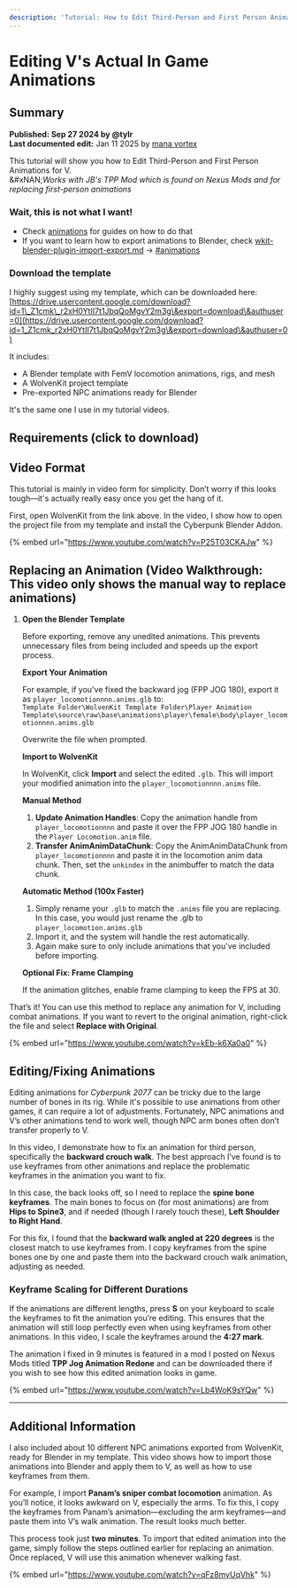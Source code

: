 ```yaml
---
description: 'Tutorial: How to Edit Third-Person and First Person Animations for V'
---
```


# Editing V's Actual In Game Animations

## **Summary**

**Published: Sep 27 2024 by @tylr**\
**Last documented edit:** Jan 11 2025 by [mana vortex](https://app.gitbook.com/u/NfZBoxGegfUqB33J9HXuCs6PVaC3 "mention")

This tutorial will show you how to Edit Third-Person and First Person Animations for V.\
&#xNAN;_&#x57;orks with JB's TPP Mod which is found on Nexus Mods and for replacing first-person animations_

### Wait, this is not what I want!

* Check [animations](animations/ "mention") for guides on how to do that
* If you want to learn how to export animations to Blender, check [wkit-blender-plugin-import-export.md](../../for-mod-creators-theory/modding-tools/wolvenkit-blender-io-suite/wkit-blender-plugin-import-export.md "mention") -> [#animations](../../for-mod-creators-theory/modding-tools/wolvenkit-blender-io-suite/wkit-blender-plugin-import-export.md#animations "mention")&#x20;

### Download the template

I highly suggest using my template, which can be downloaded here: [https://drive.usercontent.google.com/download?id=1\_Z1cmk\_r2xH0YtII7t1JbqQoMgvY2m3g\&export=download\&authuser=0](https://drive.usercontent.google.com/download?id=1_Z1cmk_r2xH0YtII7t1JbqQoMgvY2m3g\&export=download\&authuser=0)

It includes:

* A Blender template with FemV locomotion animations, rigs, and mesh
* A WolvenKit project template
* Pre-exported NPC animations ready for Blender

It's the same one I use in my tutorial videos.

## Requirements (click to download)

## Video Format

This tutorial is mainly in video form for simplicity. Don’t worry if this looks tough—it's actually really easy once you get the hang of it.&#x20;

First, open WolvenKit from the link above. In the video, I show how to open the project file from my template and install the Cyberpunk Blender Addon.

{% embed url="https://www.youtube.com/watch?v=P25T03CKAJw" %}

## **Replacing an Animation (Video Walkthrough: This video only shows the manual way to replace animations)**

1.  **Open the Blender Template**

    Before exporting, remove any unedited animations. This prevents unnecessary files from being included and speeds up the export process.

    **Export Your Animation**

    For example, if you've fixed the backward jog (FPP JOG 180), export it as `player_locomotionnnn.anims.glb` to:\
    `Template Folder\WolvenKit Template Folder\Player Animation Template\source\raw\base\animations\player\female\body\player_locomotionnnn.anims.glb`

    Overwrite the file when prompted.

    **Import to WolvenKit**

    In WolvenKit, click **Import** and select the edited `.glb`. This will import your modified animation into the `player_locomotionnnn.anims` file.

    **Manual Method**

    1. **Update Animation Handles**: Copy the animation handle from `player_locomotionnnn` and paste it over the FPP JOG 180 handle in the `Player Locomotion.anim` file.
    2. **Transfer AnimAnimDataChunk**: Copy the AnimAnimDataChunk from `player_locomotionnnn` and paste it in the locomotion anim data chunk. Then, set the `unkindex` in the animbuffer to match the data chunk.

    **Automatic Method (100x Faster)**

    1. Simply rename your `.glb` to match the `.anims` file you are replacing. In this case, you would just rename the .glb to `player_locomotion.anims.glb`&#x20;
    2. Import it, and the system will handle the rest automatically.
    3. Again make sure to only include animations that you've included before importing.

    **Optional Fix: Frame Clamping**

    If the animation glitches, enable frame clamping to keep the FPS at 30.

That’s it! You can use this method to replace any animation for V, including combat animations. If you want to revert to the original animation, right-click the file and select **Replace with Original**.

{% embed url="https://www.youtube.com/watch?v=kEb-k6Xa0a0" %}

## **Editing/Fixing Animations**

Editing animations for _Cyberpunk 2077_ can be tricky due to the large number of bones in its rig. While it's possible to use animations from other games, it can require a lot of adjustments. Fortunately, NPC animations and V’s other animations tend to work well, though NPC arm bones often don’t transfer properly to V.

In this video, I demonstrate how to fix an animation for third person, specifically the **backward crouch walk**. The best approach I’ve found is to use keyframes from other animations and replace the problematic keyframes in the animation you want to fix.

In this case, the back looks off, so I need to replace the **spine bone keyframes**. The main bones to focus on (for most animations) are from **Hips to Spine3**, and if needed (though I rarely touch these), **Left Shoulder to Right Hand**.

For this fix, I found that the **backward walk angled at 220 degrees** is the closest match to use keyframes from. I copy keyframes from the spine bones one by one and paste them into the backward crouch walk animation, adjusting as needed.

### Keyframe Scaling for Different Durations

If the animations are different lengths, press **S** on your keyboard to scale the keyframes to fit the animation you’re editing. This ensures that the animation will still loop perfectly even when using keyframes from other animations. In this video, I scale the keyframes around the **4:27 mark**.

The animation I fixed in 9 minutes is featured in a mod I posted on Nexus Mods titled **TPP Jog Animation Redone** and can be downloaded there if you wish to see how this edited animation looks in game.

{% embed url="https://www.youtube.com/watch?v=Lb4WoK9sYQw" %}

***

## **Additional Information**

I also included about 10 different NPC animations exported from WolvenKit, ready for Blender in my template. This video shows how to import those animations into Blender and apply them to V, as well as how to use keyframes from them.

For example, I import **Panam’s sniper combat locomotion** animation. As you’ll notice, it looks awkward on V, especially the arms. To fix this, I copy the keyframes from Panam’s animation—excluding the arm keyframes—and paste them into V’s walk animation. The result looks much better.

This process took just **two minutes**. To import that edited animation into the game, simply follow the steps outlined earlier for replacing an animation. Once replaced, V will use this animation whenever walking fast.

{% embed url="https://www.youtube.com/watch?v=qFz8myUqVhk" %}

